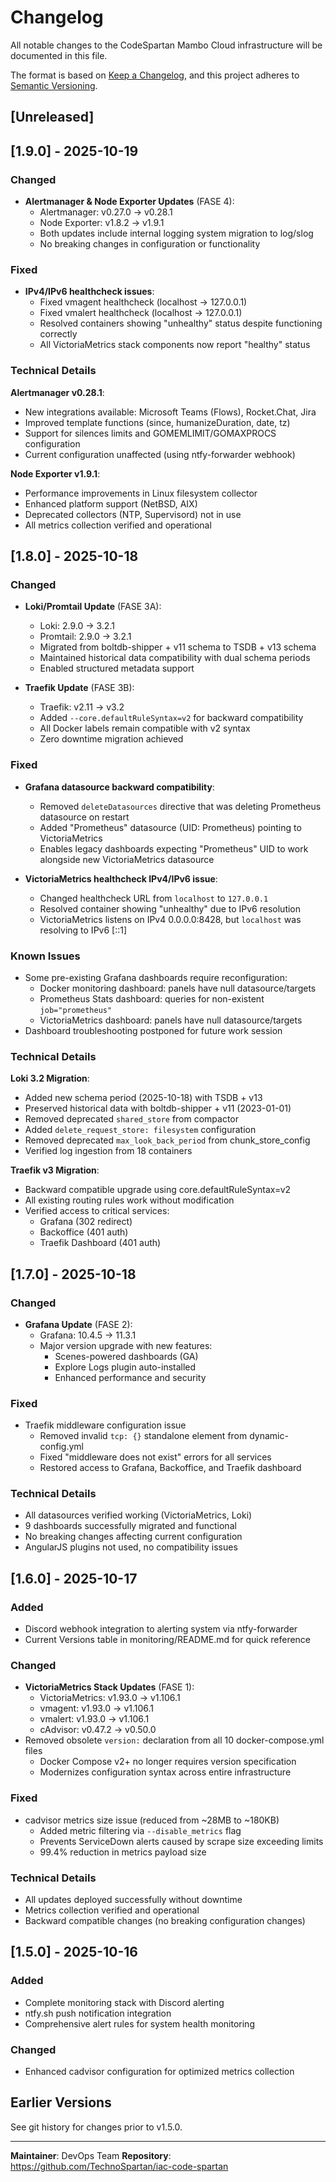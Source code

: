 # Changelog

All notable changes to the CodeSpartan Mambo Cloud infrastructure will be documented in this file.

The format is based on [Keep a Changelog](https://keepachangelog.com/en/1.0.0/),
and this project adheres to [Semantic Versioning](https://semver.org/spec/v2.0.0.html).

## [Unreleased]

## [1.9.0] - 2025-10-19

### Changed
- **Alertmanager & Node Exporter Updates** (FASE 4):
  - Alertmanager: v0.27.0 → v0.28.1
  - Node Exporter: v1.8.2 → v1.9.1
  - Both updates include internal logging system migration to log/slog
  - No breaking changes in configuration or functionality

### Fixed
- **IPv4/IPv6 healthcheck issues**:
  - Fixed vmagent healthcheck (localhost → 127.0.0.1)
  - Fixed vmalert healthcheck (localhost → 127.0.0.1)
  - Resolved containers showing "unhealthy" status despite functioning correctly
  - All VictoriaMetrics stack components now report "healthy" status

### Technical Details

**Alertmanager v0.28.1**:
- New integrations available: Microsoft Teams (Flows), Rocket.Chat, Jira
- Improved template functions (since, humanizeDuration, date, tz)
- Support for silences limits and GOMEMLIMIT/GOMAXPROCS configuration
- Current configuration unaffected (using ntfy-forwarder webhook)

**Node Exporter v1.9.1**:
- Performance improvements in Linux filesystem collector
- Enhanced platform support (NetBSD, AIX)
- Deprecated collectors (NTP, Supervisord) not in use
- All metrics collection verified and operational

## [1.8.0] - 2025-10-18

### Changed
- **Loki/Promtail Update** (FASE 3A):
  - Loki: 2.9.0 → 3.2.1
  - Promtail: 2.9.0 → 3.2.1
  - Migrated from boltdb-shipper + v11 schema to TSDB + v13 schema
  - Maintained historical data compatibility with dual schema periods
  - Enabled structured metadata support

- **Traefik Update** (FASE 3B):
  - Traefik: v2.11 → v3.2
  - Added `--core.defaultRuleSyntax=v2` for backward compatibility
  - All Docker labels remain compatible with v2 syntax
  - Zero downtime migration achieved

### Fixed
- **Grafana datasource backward compatibility**:
  - Removed `deleteDatasources` directive that was deleting Prometheus datasource on restart
  - Added "Prometheus" datasource (UID: Prometheus) pointing to VictoriaMetrics
  - Enables legacy dashboards expecting "Prometheus" UID to work alongside new VictoriaMetrics datasource

- **VictoriaMetrics healthcheck IPv4/IPv6 issue**:
  - Changed healthcheck URL from `localhost` to `127.0.0.1`
  - Resolved container showing "unhealthy" due to IPv6 resolution
  - VictoriaMetrics listens on IPv4 0.0.0.0:8428, but `localhost` was resolving to IPv6 [::1]

### Known Issues
- Some pre-existing Grafana dashboards require reconfiguration:
  - Docker monitoring dashboard: panels have null datasource/targets
  - Prometheus Stats dashboard: queries for non-existent `job="prometheus"`
  - VictoriaMetrics dashboard: panels have null datasource/targets
- Dashboard troubleshooting postponed for future work session

### Technical Details

**Loki 3.2 Migration**:
- Added new schema period (2025-10-18) with TSDB + v13
- Preserved historical data with boltdb-shipper + v11 (2023-01-01)
- Removed deprecated `shared_store` from compactor
- Added `delete_request_store: filesystem` configuration
- Removed deprecated `max_look_back_period` from chunk_store_config
- Verified log ingestion from 18 containers

**Traefik v3 Migration**:
- Backward compatible upgrade using core.defaultRuleSyntax=v2
- All existing routing rules work without modification
- Verified access to critical services:
  - Grafana (302 redirect)
  - Backoffice (401 auth)
  - Traefik Dashboard (401 auth)

## [1.7.0] - 2025-10-18

### Changed
- **Grafana Update** (FASE 2):
  - Grafana: 10.4.5 → 11.3.1
  - Major version upgrade with new features:
    - Scenes-powered dashboards (GA)
    - Explore Logs plugin auto-installed
    - Enhanced performance and security

### Fixed
- Traefik middleware configuration issue
  - Removed invalid `tcp: {}` standalone element from dynamic-config.yml
  - Fixed "middleware does not exist" errors for all services
  - Restored access to Grafana, Backoffice, and Traefik dashboard

### Technical Details
- All datasources verified working (VictoriaMetrics, Loki)
- 9 dashboards successfully migrated and functional
- No breaking changes affecting current configuration
- AngularJS plugins not used, no compatibility issues

## [1.6.0] - 2025-10-17

### Added
- Discord webhook integration to alerting system via ntfy-forwarder
- Current Versions table in monitoring/README.md for quick reference

### Changed
- **VictoriaMetrics Stack Updates** (FASE 1):
  - VictoriaMetrics: v1.93.0 → v1.106.1
  - vmagent: v1.93.0 → v1.106.1
  - vmalert: v1.93.0 → v1.106.1
  - cAdvisor: v0.47.2 → v0.50.0
- Removed obsolete `version:` declaration from all 10 docker-compose.yml files
  - Docker Compose v2+ no longer requires version specification
  - Modernizes configuration syntax across entire infrastructure

### Fixed
- cadvisor metrics size issue (reduced from ~28MB to ~180KB)
  - Added metric filtering via `--disable_metrics` flag
  - Prevents ServiceDown alerts caused by scrape size exceeding limits
  - 99.4% reduction in metrics payload size

### Technical Details
- All updates deployed successfully without downtime
- Metrics collection verified and operational
- Backward compatible changes (no breaking configuration changes)

## [1.5.0] - 2025-10-16

### Added
- Complete monitoring stack with Discord alerting
- ntfy.sh push notification integration
- Comprehensive alert rules for system health monitoring

### Changed
- Enhanced cadvisor configuration for optimized metrics collection

## Earlier Versions

See git history for changes prior to v1.5.0.

---

**Maintainer**: DevOps Team
**Repository**: https://github.com/TechnoSpartan/iac-code-spartan
